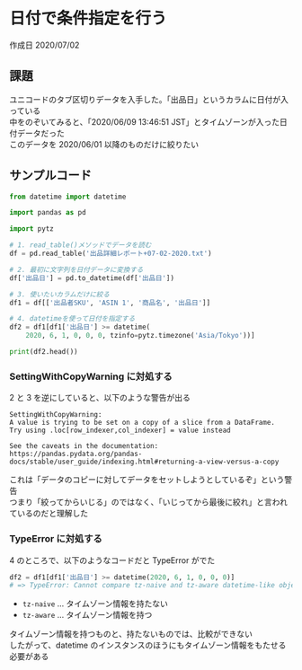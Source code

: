 # 日付で条件指定を行う

作成日 2020/07/02

## 課題

ユニコードのタブ区切りデータを入手した。「出品日」というカラムに日付が入っている\
中をのぞいてみると、「2020/06/09 13:46:51 JST」とタイムゾーンが入った日付データだった\
このデータを 2020/06/01 以降のものだけに絞りたい

## サンプルコード

```python
from datetime import datetime

import pandas as pd

import pytz

# 1. read_table()メソッドでデータを読む
df = pd.read_table('出品詳細レポート+07-02-2020.txt')

# 2. 最初に文字列を日付データに変換する
df['出品日'] = pd.to_datetime(df['出品日'])

# 3. 使いたいカラムだけに絞る
df1 = df[['出品者SKU', 'ASIN 1', '商品名', '出品日']]

# 4. datetimeを使って日付を指定する
df2 = df1[df1['出品日'] >= datetime(
    2020, 6, 1, 0, 0, 0, tzinfo=pytz.timezone('Asia/Tokyo'))]

print(df2.head())
```

### SettingWithCopyWarning に対処する

2 と 3 を逆にしていると、以下のような警告が出る

```text
SettingWithCopyWarning:
A value is trying to be set on a copy of a slice from a DataFrame.
Try using .loc[row_indexer,col_indexer] = value instead

See the caveats in the documentation: https://pandas.pydata.org/pandas-docs/stable/user_guide/indexing.html#returning-a-view-versus-a-copy
```

これは「データのコピーに対してデータをセットしようとしているぞ」という警告\
つまり「絞ってからいじる」のではなく、「いじってから最後に絞れ」と言われているのだと理解した

### TypeError に対処する

4 のところで、以下のようなコードだと TypeError がでた

```python
df2 = df1[df1['出品日'] >= datetime(2020, 6, 1, 0, 0, 0)]
# => TypeError: Cannot compare tz-naive and tz-aware datetime-like objects
```

- `tz-naive` ... タイムゾーン情報を持たない
- `tz-aware` ... タイムゾーン情報を持つ

タイムゾーン情報を持つものと、持たないものでは、比較ができない\
したがって、datetime のインスタンスのほうにもタイムゾーン情報をもたせる必要がある
